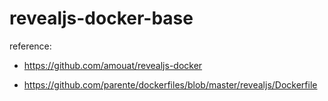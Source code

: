 revealjs-docker-base
====================

reference:

* https://github.com/amouat/revealjs-docker

* https://github.com/parente/dockerfiles/blob/master/revealjs/Dockerfile
